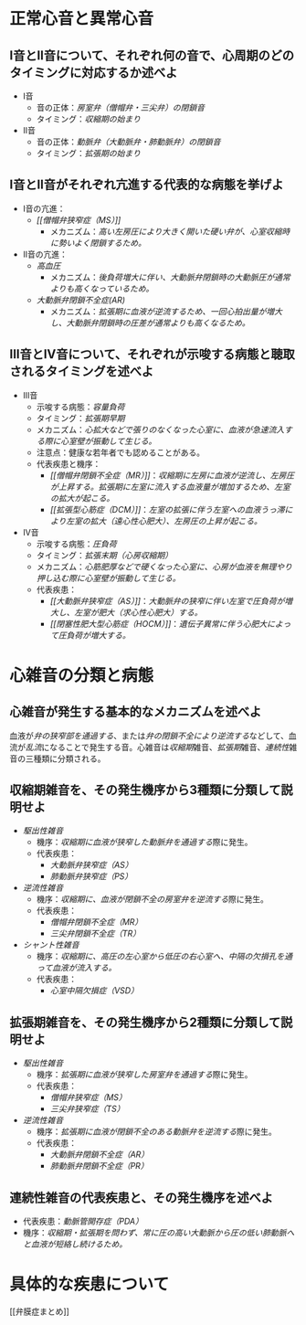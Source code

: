 # 正常心音と異常心音
## I音とII音について、それぞれ何の音で、心周期のどのタイミングに対応するか述べよ
- I音
	- 音の正体：*房室弁（僧帽弁・三尖弁）の閉鎖音*
	- タイミング：*収縮期の始まり*
- II音
	- 音の正体：*動脈弁（大動脈弁・肺動脈弁）の閉鎖音*
	- タイミング：*拡張期の始まり*

## I音とII音がそれぞれ亢進する代表的な病態を挙げよ
- I音の亢進：
	- *[[僧帽弁狭窄症（MS）]]*
		- メカニズム：*高い左房圧により大きく開いた硬い弁が、心室収縮時に勢いよく閉鎖するため。*
- II音の亢進：
	- *高血圧*
		- メカニズム：*後負荷増大に伴い、大動脈弁閉鎖時の大動脈圧が通常よりも高くなっているため。*
	- *大動脈弁閉鎖不全症(AR)*
		- メカニズム：*拡張期に血液が逆流するため、一回心拍出量が増大し、大動脈弁閉鎖時の圧差が通常よりも高くなるため。*

## III音とIV音について、それぞれが示唆する病態と聴取されるタイミングを述べよ
- III音
	- 示唆する病態：*容量負荷*
	- タイミング：*拡張期早期*
	- メカニズム：*心拡大などで張りのなくなった心室に、血液が急速流入する際に心室壁が振動して生じる。*
	- 注意点：健康な若年者でも認めることがある。
	- 代表疾患と機序：
		- *[[僧帽弁閉鎖不全症（MR）]]*：*収縮期に左房に血液が逆流し、左房圧が上昇する。拡張期に左室に流入する血液量が増加するため、左室の拡大が起こる。*
		- *[[拡張型心筋症（DCM）]]*：*左室の拡張に伴う左室への血液うっ滞により左室の拡大（遠心性心肥大）、左房圧の上昇が起こる。*
- IV音
	- 示唆する病態：*圧負荷*
	- タイミング：*拡張末期（心房収縮期）*
	- メカニズム：*心筋肥厚などで硬くなった心室に、心房が血液を無理やり押し込む際に心室壁が振動して生じる。*
	- 代表疾患：
		- *[[大動脈弁狭窄症（AS）]]*：*大動脈弁の狭窄に伴い左室で圧負荷が増大し、左室が肥大（求心性心肥大）する。*
		- *[[閉塞性肥大型心筋症（HOCM）]]*：*遺伝子異常に伴う心肥大によって圧負荷が増大する。*

# 心雑音の分類と病態
## 心雑音が発生する基本的なメカニズムを述べよ
血液が*弁の狭窄部を通過する*、または*弁の閉鎖不全により逆流する*などして、血流が*乱流*になることで発生する音。心雑音は*収縮期*雑音、*拡張期*雑音、*連続性*雑音の三種類に分類される。

## 収縮期雑音を、その発生機序から3種類に分類して説明せよ
- *駆出性雑音*
	- 機序：*収縮期に血液が狭窄した動脈弁を通過する*際に発生。
	- 代表疾患：
		- *大動脈弁狭窄症（AS）*
		- *肺動脈弁狭窄症（PS）*
- *逆流性雑音*
	- 機序：*収縮期に、血液が閉鎖不全の房室弁を逆流する*際に発生。
	- 代表疾患：
		- *僧帽弁閉鎖不全症（MR）*
		- *三尖弁閉鎖不全症（TR）*
- *シャント性雑音*
	- 機序：*収縮期に、高圧の左心室から低圧の右心室へ、中隔の欠損孔を通って血液が流入する。*
	- 代表疾患：
		- *心室中隔欠損症（VSD）*

## 拡張期雑音を、その発生機序から2種類に分類して説明せよ
- *駆出性雑音*
	- 機序：*拡張期に血液が狭窄した房室弁を通過する*際に発生。
	- 代表疾患：
		- *僧帽弁狭窄症（MS）*
		- *三尖弁狭窄症（TS）*
- *逆流性雑音*
	- 機序：*拡張期に血液が閉鎖不全のある動脈弁を逆流する*際に発生。
	- 代表疾患：
		- *大動脈弁閉鎖不全症（AR）*
		- *肺動脈弁閉鎖不全症（PR）*

## 連続性雑音の代表疾患と、その発生機序を述べよ
- 代表疾患：*動脈管開存症（PDA）*
- 機序：*収縮期・拡張期を問わず、常に圧の高い大動脈から圧の低い肺動脈へと血液が短絡し続けるため。*

# 具体的な疾患について
[[弁膜症まとめ]]